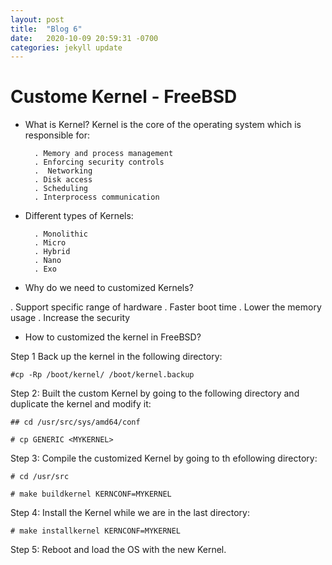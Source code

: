 ```yaml
---
layout: post
title:  "Blog 6"
date:   2020-10-09 20:59:31 -0700
categories: jekyll update
---
```



# Custome Kernel - FreeBSD

- What is Kernel?
    Kernel is the core of the operating system which is responsible for:

        . Memory and process management
        . Enforcing security controls
        .  Networking
        . Disk access
        . Scheduling
        . Interprocess communication

- Different types of Kernels:

        . Monolithic
        . Micro
        . Hybrid
        . Nano
        . Exo

- Why do we need to customized Kernels?

. Support specific range of hardware
. Faster boot time
. Lower the memory usage
. Increase the security

- How to customized the kernel in FreeBSD?

Step 1
    Back up the kernel in the following directory:

`#cp -Rp /boot/kernel/ /boot/kernel.backup`

Step 2:
    Built the custom Kernel by going to the following directory and duplicate the kernel and modify it:

`## cd /usr/src/sys/amd64/conf`

`# cp GENERIC <MYKERNEL>`

Step 3: 
    Compile the customized Kernel by going to th efollowing directory:

`# cd /usr/src`

`# make buildkernel KERNCONF=MYKERNEL`

Step 4:
    Install the Kernel while we are in the last directory:

`# make installkernel KERNCONF=MYKERNEL`

Step 5:
    Reboot and load the OS with the new Kernel. 
